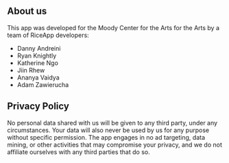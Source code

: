 ## About us
This app was developed for the Moody Center for the Arts for the Arts by a team of RiceApp developers:
 - Danny Andreini
 - Ryan Knightly
 - Katherine Ngo
 - Jiin Rhew
 - Ananya Vaidya
 - Adam Zawierucha
 
## Privacy Policy
No personal data shared with us will be given to any third party, under any circumstances. Your data will also never be used by us for any purpose without specific permission.
The app engages in no ad targeting, data mining, or other activities that may compromise your privacy, and we do not affiliate ourselves with any third parties that do so.
